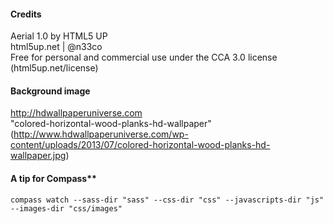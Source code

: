 #### Credits

Aerial 1.0 by HTML5 UP  
html5up.net | @n33co  
Free for personal and commercial use under the CCA 3.0 license (html5up.net/license)


#### Background image

http://hdwallpaperuniverse.com  
"colored-horizontal-wood-planks-hd-wallpaper"   (http://www.hdwallpaperuniverse.com/wp-content/uploads/2013/07/colored-horizontal-wood-planks-hd-wallpaper.jpg)


#### A tip for Compass**

```
compass watch --sass-dir "sass" --css-dir "css" --javascripts-dir "js" --images-dir "css/images"
```
